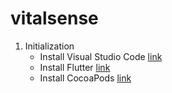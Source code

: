 # vitalsense

1. Initialization
      * Install Visual Studio Code [link](https://code.visualstudio.com/download)
      * Install Flutter [link](https://docs.flutter.dev/get-started/install) 
      * Install CocoaPods [link](https://cocoapods.org/)
<!-- 2. Debugging
      * Cocopods -->
